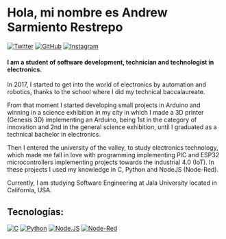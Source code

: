 # Hola, mi nombre es Andrew Sarmiento Restrepo
[![Twitter](https://img.shields.io/badge/Twitter-black?style=flat&logo=x&logoColor=black&color=white&link=https%3A%2F%2Ftwitter.com%2FSr17Andrew)](https://twitter.com/Sr17Andrew)
[![GitHub](https://img.shields.io/badge/GitHub-black?style=flat&logo=github&logoColor=black&color=white&link=https%3A%2F%2Fgithub.com%2Fandreudev)](https://github.com/andreudev)
[![Instagram](https://img.shields.io/badge/Instagram-black?style=flat&logo=instagram&color=white&link=https%3A%2F%2Fwww.instagram.com%2Fandrew_sr18)](https://www.instagram.com/andrew_sr18/)

#### I am a student of software development, technician and technologist in electronics.
In 2017, I started to get into the world of electronics by automation and robotics, thanks to the school where I did my technical baccalaureate.

From that moment I started developing small projects in Arduino and winning in a science exhibition in my city in which I made a 3D printer (Genesis 3D) implementing an Arduino, being 1st in the category of innovation and 2nd in the general science exhibition, until I graduated as a technical bachelor in electronics.

Then I entered the university of the valley, to study electronics technology, which made me fall in love with programming implementing PIC and ESP32 microcontrollers implementing projects towards the industrial 4.0 (IoT). In these projects I used my knowledge in C, Python and NodeJS (Node-Red).

Currently, I am studying Software Engineering at Jala University located in California, USA.

## Tecnologías:
[![C](https://img.shields.io/badge/C-2b5b84?style=for-the-badge&logo=C&logoColor=gray&labelColor=white)]()
[![Python](https://img.shields.io/badge/Python-yellow?style=for-the-badge&logo=python&logoColor=gray&labelColor=white)]()
[![Node.JS](https://img.shields.io/badge/Node.JS-339933?style=for-the-badge&logo=node.js&logoColor=gray&labelColor=white)]()
[![Node-Red](https://img.shields.io/badge/Node--Red-a22222?style=for-the-badge&logo=nodered&logoColor=gray&labelColor=white)]()

<!---
andreudev/andreudev is a ✨ special ✨ repository because its `README.md` (this file) appears on your GitHub profile.
You can click the Preview link to take a look at your changes.
--->
